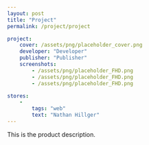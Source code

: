 ```yaml
---
layout: post
title: "Project"
permalink: /project/project

project:
    cover: /assets/png/placeholder_cover.png
    developer: "Developer"
    publisher: "Publisher"
    screenshots:
        - /assets/png/placeholder_FHD.png
        - /assets/png/placeholder_FHD.png
        - /assets/png/placeholder_FHD.png

stores:
    -
        tags: "web"
        text: "Nathan Hillger"
---
```


This is the product description.